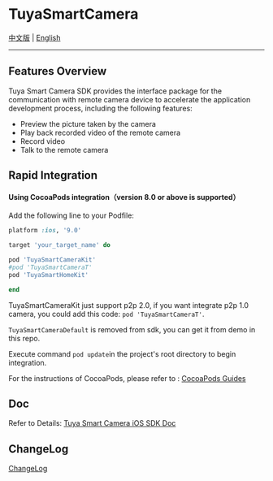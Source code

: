 # TuyaSmartCamera

[中文版](./README-zh.md) | [English](./README.md)

---

## Features Overview

Tuya Smart Camera SDK provides the interface package for the communication with remote camera device to accelerate the application development process, including the following features:

* Preview the picture taken by the camera
* Play back recorded video of the remote camera
* Record video
* Talk to the remote camera

## Rapid Integration

#### Using CocoaPods integration（version 8.0 or above is supported）

Add the following line to your Podfile:

```ruby
platform :ios, '9.0'

target 'your_target_name' do

pod 'TuyaSmartCameraKit'
#pod 'TuyaSmartCameraT'
pod 'TuyaSmartHomeKit'

end
```

TuyaSmartCameraKit just support p2p 2.0,  if you want integrate p2p 1.0 camera, you could add this code: ```pod 'TuyaSmartCameraT'```.

```TuyaSmartCameraDefault``` is removed from sdk, you can get it from demo in this repo.

Execute command ```pod update```in the project's root directory to begin integration.

For the instructions of CocoaPods, please refer to : [CocoaPods Guides](https://guides.cocoapods.org/)

## Doc

Refer to Details: [Tuya Smart Camera iOS SDK Doc](https://tuyainc.github.io/tuyasmart_camera_ios_sdk_doc/en/)

## ChangeLog

[ChangeLog](https://tuyainc.github.io/tuyasmart_camera_ios_sdk_doc/en/resource/version_record.html)